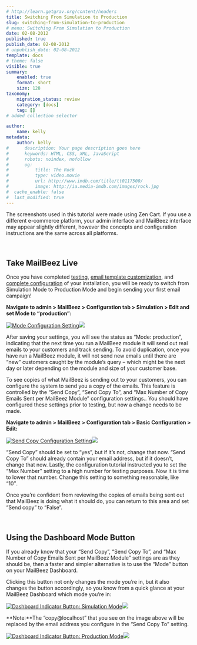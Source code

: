 ```yaml
---
# http://learn.getgrav.org/content/headers
title: Switching From Simulation to Production
slug: switching-from-simulation-to-production
# menu: Switching From Simulation to Production
date: 02-08-2012
published: true
publish_date: 02-08-2012
# unpublish_date: 02-08-2012
template: docs
# theme: false
visible: true
summary:
    enabled: true
    format: short
    size: 128
taxonomy:
    migration_status: review
    category: [docs]
    tag: []
# added collection selector

author:
    name: kelly
metadata:
    author: kelly
#      description: Your page description goes here
#      keywords: HTML, CSS, XML, JavaScript
#      robots: noindex, nofollow
#      og:
#          title: The Rock
#          type: video.movie
#          url: http://www.imdb.com/title/tt0117500/
#          image: http://ia.media-imdb.com/images/rock.jpg
#  cache_enable: false
#  last_modified: true
---
```


The screenshots used in this tutorial were made using Zen Cart. If you use a different e-commerce platform, your admin interface and MailBeez interface may appear slightly different, however the concepts and configuration instructions are the same across all platforms.

 

## Take MailBeez Live

Once you have completed [testing](/documentation/tutorials/testing-mailbeez/), [email template customization](/documentation/tutorials/customizing-mailbeez-free-email-templates/), and [complete configuration](/documentation/tutorials/mailbeez-comprehensive-configuration-tutorial/) of your installation, you will be ready to switch from Simulation Mode to Production Mode and begin sending your first email campaign!

**Navigate to admin > MailBeez > Configuration tab > Simulation > Edit and set Mode to “production”:**

[![](http://www.mailbeez.com/images/doc/getting_started/set_mode.png "Mode Configuration Setting")](http://www.mailbeez.com/images/doc/getting_started/set_mode.png "Mode Configuration Setting")![](http://localhost/wordpress_mailbeez_EOL/wp-content/themes/awake/images/shortcodes/image_shadow.png)

After saving your settings, you will see the status as “Mode: production”, indicating that the next time you run a MailBeez module it will send out real emails to your customers and track sending. To avoid duplication, once you have run a MailBeez module, it will not send new emails until there are “new” customers caught by the module’s query – which might be the next day or later depending on the module and size of your customer base.

To see copies of what MailBeez is sending out to your customers, you can configure the system to send you a copy of the emails. This feature is controlled by the “Send Copy”, “Send Copy To”, and “Max Number of Copy Emails Sent per MailBeez Module” configuration settings.. You should have configured these settings prior to testing, but now a change needs to be made.

**Navigate to admin > MailBeez > Configuration tab > Basic Configuration > Edit:**

[![](http://www.mailbeez.com/images/doc/getting_started/send_copy.png "Send Copy Configuration Setting")](http://www.mailbeez.com/images/doc/getting_started/send_copy.png "Send Copy Configuration Setting")![](http://localhost/wordpress_mailbeez_EOL/wp-content/themes/awake/images/shortcodes/image_shadow.png)

“Send Copy” should be set to “yes”, but if it’s not, change that now. “Send Copy To” should already contain your email address, but if it doesn’t, change that now. Lastly, the configuration tutorial instructed you to set the “Max Number” setting to a high number for testing purposes. Now it is time to lower that number. Change this setting to something reasonable, like “10″.

Once you’re confident from reviewing the copies of emails being sent out that MailBeez is doing what it should do, you can return to this area and set “Send copy” to “False”.

 

## Using the Dashboard Mode Button

If you already know that your “Send Copy”, “Send Copy To”, and “Max Number of Copy Emails Sent per MailBeez Module” settings are as they should be, then a faster and simpler alternative is to use the “Mode” button on your MailBeez Dashboard.

Clicking this button not only changes the mode you’re in, but it also changes the button accordingly, so you know from a quick glance at your MailBeez Dashboard which mode you’re in:

[![](http://www.mailbeez.com/images/doc/getting_started/status_simulation.png "Dashboard Indicator Button: Simulation Mode")](http://www.mailbeez.com/images/doc/getting_started/status_simulation.png "Dashboard Indicator Button: Simulation Mode")![](http://localhost/wordpress_mailbeez_EOL/wp-content/themes/awake/images/shortcodes/image_shadow.png)

**Note:**The “copy@localhost” that you see on the image above will be replaced by the email address you configure in the “Send Copy To” setting.

[![](http://www.mailbeez.com/images/doc/getting_started/status_production.png "Dashboard Indicator Button: Production Mode")](http://www.mailbeez.com/images/doc/getting_started/status_production.png "Dashboard Indicator Button: Production Mode")![](http://localhost/wordpress_mailbeez_EOL/wp-content/themes/awake/images/shortcodes/image_shadow.png)
